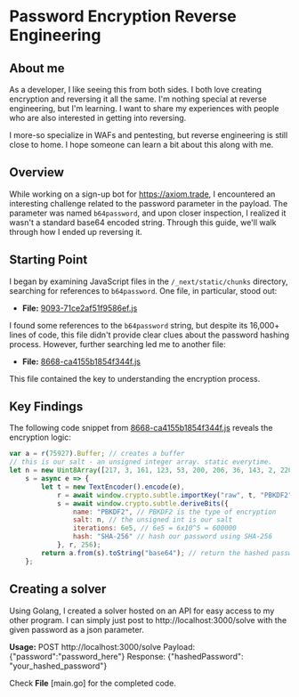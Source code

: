 # Password Encryption Reverse Engineering

## About me
As a developer, I like seeing this from both sides. I both love creating encryption and reversing it all the same. I'm nothing special at reverse engineering, but I'm learning. I want to share my experiences with people who are also interested in getting into reversing. 

I more-so specialize in WAFs and pentesting, but reverse engineering is still close to home. I hope someone can learn a bit about this along with me.

## Overview

While working on a sign-up bot for https://axiom.trade, I encountered an interesting challenge related to the password parameter in the payload. The parameter was named `b64password`, and upon closer inspection, I realized it wasn't a standard base64 encoded string. Through this guide, we'll walk through how I ended up reversing it.

## Starting Point

I began by examining JavaScript files in the `/_next/static/chunks` directory, searching for references to `b64password`. One file, in particular, stood out:

- **File:** [9093-71ce2af51f9586ef.js](https://axiom.trade/_next/static/chunks/9093-71ce2af51f9586ef.js)

I found some references to the `b64password` string, but despite its 16,000+ lines of code, this file didn't provide clear clues about the password hashing process. However, further searching led me to another file:

- **File:** [8668-ca4155b1854f344f.js](https://axiom.trade/_next/static/chunks/8668-ca4155b1854f344f.js)

This file contained the key to understanding the encryption process.

## Key Findings

The following code snippet from [8668-ca4155b1854f344f.js](https://axiom.trade/_next/static/chunks/8668-ca4155b1854f344f.js) reveals the encryption logic:

```javascript
var a = r(75927).Buffer; // creates a buffer
// this is our salt - an unsigned integer array. static everytime.
let n = new Uint8Array([217, 3, 161, 123, 53, 200, 206, 36, 143, 2, 220, 252, 240, 109, 204, 23, 217, 174, 79, 158, 18, 76, 149, 117, 73, 40, 207, 77, 34, 194, 196, 163]),
    s = async e => {
        let t = new TextEncoder().encode(e),
            r = await window.crypto.subtle.importKey("raw", t, "PBKDF2", !1, ["deriveBits"]),
            s = await window.crypto.subtle.deriveBits({
                name: "PBKDF2", // PBKDF2 is the type of encryption
                salt: n, // the unsigned int is our salt
                iterations: 6e5, // 6e5 = 6x10^5 = 600000
                hash: "SHA-256" // hash our password using SHA-256
            }, r, 256);
        return a.from(s).toString("base64"); // return the hashed password
    };
```

## Creating a solver

Using Golang, I created a solver hosted on an API for easy access to my other program. I can simply just post to http://localhost:3000/solve with the given password as a json parameter. 

**Usage:**
POST http://localhost:3000/solve
Payload: {"password":"password_here"}
Response: {"hashedPassword": "your_hashed_password"}

Check **File** [main.go] for the completed code.
